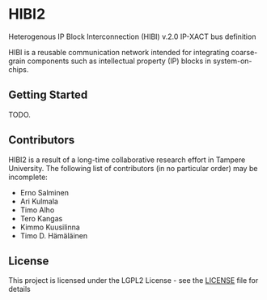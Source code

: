 # HIBI2
Heterogenous IP Block Interconnection (HIBI) v.2.0 IP-XACT bus definition

HIBI is a reusable communication network intended for integrating coarse-grain 
components such as intellectual property (IP) blocks in system-on-chips.

## Getting Started

TODO.

[//]: # (## Running the tests)

[//]: # (TODO)
[//]: # (Explain how to run the basic tester simulation)

## Contributors

HIBI2 is a result of a long-time collaborative research effort in Tampere University. 
The following list of contributors (in no particular order) may be incomplete:
* Erno Salminen
* Ari Kulmala
* Timo Alho
* Tero Kangas
* Kimmo Kuusilinna
* Timo D. Hämäläinen

## License

This project is licensed under the LGPL2 License - see the [LICENSE](LICENSE) file for details

